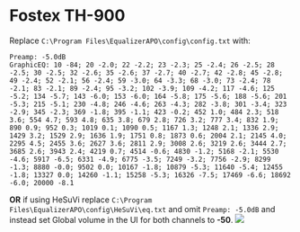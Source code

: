 # Fostex TH-900
Replace `C:\Program Files\EqualizerAPO\config\config.txt` with:
```
Preamp: -5.0dB
GraphicEQ: 10 -84; 20 -2.0; 22 -2.2; 23 -2.3; 25 -2.4; 26 -2.5; 28 -2.5; 30 -2.5; 32 -2.6; 35 -2.6; 37 -2.7; 40 -2.7; 42 -2.8; 45 -2.8; 49 -2.4; 52 -2.1; 56 -2.4; 59 -3.0; 64 -3.3; 68 -3.0; 73 -2.4; 78 -2.1; 83 -2.1; 89 -2.4; 95 -3.2; 102 -3.9; 109 -4.2; 117 -4.6; 125 -5.2; 134 -5.7; 143 -6.0; 153 -6.0; 164 -5.8; 175 -5.6; 188 -5.6; 201 -5.3; 215 -5.1; 230 -4.8; 246 -4.6; 263 -4.3; 282 -3.8; 301 -3.4; 323 -2.9; 345 -2.3; 369 -1.8; 395 -1.1; 423 -0.2; 452 1.0; 484 2.3; 518 3.6; 554 4.7; 593 4.8; 635 3.8; 679 2.8; 726 3.2; 777 3.4; 832 1.9; 890 0.9; 952 0.3; 1019 0.1; 1090 0.5; 1167 1.3; 1248 2.1; 1336 2.9; 1429 3.2; 1529 2.9; 1636 1.9; 1751 0.8; 1873 0.6; 2004 2.1; 2145 4.0; 2295 4.5; 2455 3.6; 2627 3.6; 2811 2.9; 3008 2.6; 3219 2.6; 3444 2.7; 3685 2.6; 3943 2.4; 4219 0.7; 4514 -0.6; 4830 -1.2; 5168 -2.1; 5530 -4.6; 5917 -6.5; 6331 -4.9; 6775 -3.5; 7249 -3.2; 7756 -2.9; 8299 -1.3; 8880 -0.0; 9502 0.0; 10167 -1.8; 10879 -5.3; 11640 -5.4; 12455 -1.8; 13327 0.0; 14260 -1.1; 15258 -5.3; 16326 -7.5; 17469 -6.6; 18692 -6.0; 20000 -8.1
```
**OR** if using HeSuVi replace `C:\Program Files\EqualizerAPO\config\HeSuVi\eq.txt` and omit `Preamp: -5.0dB` and instead set Global volume in the UI for both channels to **-50**.
![](https://raw.githubusercontent.com/jaakkopasanen/AutoEq/master/results/Sonoma%20Model%20One/headphoncecom/onear/Fostex%20TH-900/Fostex%20TH-900.png)
